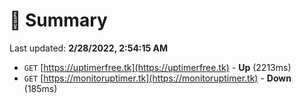 # 📖 Summary
Last updated: **2/28/2022, 2:54:15 AM**

- `GET` [https://uptimerfree.tk](https://uptimerfree.tk) - **Up** (2213ms)
- `GET` [https://monitoruptimer.tk](https://monitoruptimer.tk) - **Down** (185ms)
